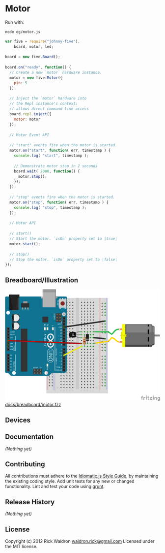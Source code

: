 # Motor

Run with:
```bash
node eg/motor.js
```


```javascript
var five = require("johnny-five"),
    board, motor, led;

board = new five.Board();

board.on("ready", function() {
  // Create a new `motor` hardware instance.
  motor = new five.Motor({
    pin: 5
  });

  // Inject the `motor` hardware into
  // the Repl instance's context;
  // allows direct command line access
  board.repl.inject({
    motor: motor
  });

  // Motor Event API

  // "start" events fire when the motor is started.
  motor.on("start", function( err, timestamp ) {
    console.log( "start", timestamp );

    // Demonstrate motor stop in 2 seconds
    board.wait( 2000, function() {
      motor.stop();
    });
  });

  // "stop" events fire when the motor is started.
  motor.on("stop", function( err, timestamp ) {
    console.log( "stop", timestamp );
  });

  // Motor API

  // start()
  // Start the motor. `isOn` property set to |true|
  motor.start();

  // stop()
  // Stop the motor. `isOn` property set to |false|
});

```

## Breadboard/Illustration

![docs/breadboard/motor.png](breadboard/motor.png)
[docs/breadboard/motor.fzz](breadboard/motor.fzz)



## Devices




## Documentation

_(Nothing yet)_









## Contributing
All contributions must adhere to the [Idiomatic.js Style Guide](https://github.com/rwldrn/idiomatic.js),
by maintaining the existing coding style. Add unit tests for any new or changed functionality. Lint and test your code using [grunt](https://github.com/cowboy/grunt).

## Release History
_(Nothing yet)_

## License
Copyright (c) 2012 Rick Waldron <waldron.rick@gmail.com>
Licensed under the MIT license.
